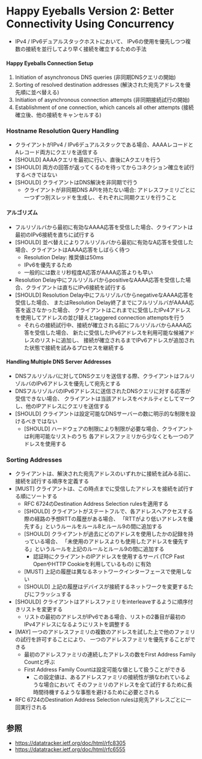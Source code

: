 # Happy Eyeballs Version 2: Better Connectivity Using Concurrency
- IPv4 / IPv6デュアルスタックホストにおいて、
  IPv6の使用を優先しつつ複数の接続を並行してより早く接続を確立するための手法

#### Happy Eyeballs Connection Setup
1. Initiation of asynchronous DNS queries (非同期DNSクエリの開始)
2. Sorting of resolved destination addresses (解決された宛先アドレスを優先順に並べ替える)
3. Initiation of asynchronous connection attempts (非同期接続試行の開始)
4. Establishment of one connection, which cancels all other attempts (接続確立後、他の接続をキャンセルする)

### Hostname Resolution Query Handling
- クライアントがIPv4 / IPv6デュアルスタックである場合、AAAAレコードとAレコード両方にクエリを送信する
- [SHOULD] AAAAクエリを最初に行い、直後にAクエリを行う
- [SHOULD] 両方の回答が返ってくるのを待ってからコネクション確立を試行するべきではない
- [SHOULD] クライアントはDNS解決を非同期で行う
  - クライアントが非同期DNS APIを持たない場合:
    アドレスファミリごとに一つずつ別スレッドを生成し、それぞれに同期クエリを行うこと

#### アルゴリズム
- フルリゾルバから最初に有効なAAAA応答を受信した場合、クライアントは最初のIPv6接続を直ちに試行する
- [SHOULD] 並べ替えによりフルリゾルバから最初に有効なA応答を受信した場合、クライアントはAAAA応答をしばらく待つ
  - Resolution Delay: 推奨値は50ms
  - IPv6を優先するため
  - 一般的には数ミリ秒程度A応答がAAAA応答よりも早い
- Resolution Delay中にフルリゾルバからpositiveなAAAA応答を受信した場合、クライアントは直ちにIPv6接続を試行する
- [SHOULD] Resolution Delay中にフルリゾルバからnegativeなAAAA応答を受信した場合、
  またはResolution Delay終了までにフルリゾルバがAAAA応答を返さなかった場合、
  クライアントはこれまでに受信したIPv4アドレスを使用してアドレスの並び替えとtaggered connection attemptsを行う
  - それらの接続試行中、接続が確立される前にフルリゾルバからAAAA応答を受信した場合、
    新たに受信したIPv6アドレスを利用可能な候補アドレスのリストに追加し、
    接続が確立されるまでIPv6アドレスが追加された状態で接続を試みるプロセスを継続する

#### Handling Multiple DNS Server Addresses
- DNSフルリゾルバに対してDNSクエリを送信する際、クライアントはフルリゾルバのIPv6アドレスを優先して宛先とする
- DNSフルリゾルバのIPv6アドレスに送信されたDNSクエリに対する応答が受信できない場合、
  クライアントは当該アドレスをペナルティとしてマークし、他のIPアドレスにクエリを送信する
- [SHOULD] クライアントは設定可能なDNSサーバーの数に明示的な制限を設けるべきではない
  - [SHOULD] ハードウェアの制限により制限が必要な場合、クライアントは利用可能なリストのうち
    各アドレスファミリから少なくとも一つのアドレスを使用する

### Sorting Addresses
- クライアントは、解決された宛先アドレスのいずれかに接続を試みる前に、接続を試行する順序を定義する
- [MUST] クライアントは、この時点までに受信したアドレスを接続を試行する順にソートする
  - RFC 6724のDestination Address Selection rulesを適用する
  - [SHOULD] クライアントがステートフルで、各アドレスへアクセスする際の経路の予想RTTの履歴がある場合、
    「RTTがより低いアドレスを優先する」というルールをルール8とルール9の間に追加する
  - [SHOULD] クライアントが過去にどのアドレスを使用したかの記録を持っている場合、
    「未使用のアドレスよりも使用したアドレスを優先する」というルールを上記のルールとルール9の間に追加する
    - 認証時にクライアントのIPアドレスを使用するサーバ (TCP Fast OpenやHTTP Cookieを利用しているもの) に有効
  - [MUST] 上記の履歴は異なるネットワークインターフェースで使用しない
  - [SHOULD] 上記の履歴はデバイスが接続するネットワークを変更するたびにフラッシュする
- [SHOULD] クライアントはアドレスファミリをinterleaveするように順序付きリストを変更する
  - リストの最初のアドレスがIPv6である場合、リストの2番目が最初のIPv4アドレスになるようにリストを調整する
- [MAY] 一つのアドレスファミリの複数のアドレスを試した上で他のファミリの試行を許可することにより、
  一つのアドレスファミリを優先することができる
  - 最初のアドレスファミリの連続したアドレスの数をFirst Address Family Countと呼ぶ
  - First Address Family Countは設定可能な値として扱うことができる
    - この設定値は、あるアドレスファミリの接続性が損なわれているような場合において
      そのファミリのアドレスを全て試行するために長時間待機するような事態を避けるために必要とされる
- RFC 6724のDestination Address Selection rulesは宛先アドレスごとに一回実行される

## 参照
- https://datatracker.ietf.org/doc/html/rfc8305
- https://datatracker.ietf.org/doc/html/rfc6555
